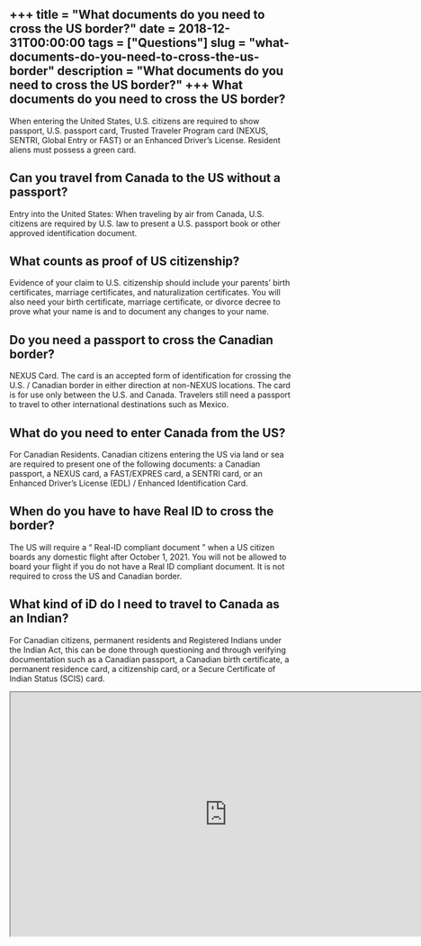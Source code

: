+++
title = "What documents do you need to cross the US border?"
date = 2018-12-31T00:00:00
tags = ["Questions"]
slug = "what-documents-do-you-need-to-cross-the-us-border"
description = "What documents do you need to cross the US border?"
+++
What documents do you need to cross the US border?
--------------------------------------------------

When entering the United States, U.S. citizens are required to show passport, U.S. passport card, Trusted Traveler Program card (NEXUS, SENTRI, Global Entry or FAST) or an Enhanced Driver’s License. Resident aliens must possess a green card.

Can you travel from Canada to the US without a passport?
--------------------------------------------------------

Entry into the United States: When traveling by air from Canada, U.S. citizens are required by U.S. law to present a U.S. passport book or other approved identification document.

What counts as proof of US citizenship?
---------------------------------------

Evidence of your claim to U.S. citizenship should include your parents’ birth certificates, marriage certificates, and naturalization certificates. You will also need your birth certificate, marriage certificate, or divorce decree to prove what your name is and to document any changes to your name.

Do you need a passport to cross the Canadian border?
----------------------------------------------------

NEXUS Card. The card is an accepted form of identification for crossing the U.S. / Canadian border in either direction at non-NEXUS locations. The card is for use only between the U.S. and Canada. Travelers still need a passport to travel to other international destinations such as Mexico.

What do you need to enter Canada from the US?
---------------------------------------------

For Canadian Residents. Canadian citizens entering the US via land or sea are required to present one of the following documents: a Canadian passport, a NEXUS card, a FAST/EXPRES card, a SENTRI card, or an Enhanced Driver’s License (EDL) / Enhanced Identification Card.

When do you have to have Real ID to cross the border?
-----------------------------------------------------

The US will require a “ Real-ID compliant document ” when a US citizen boards any domestic flight after October 1, 2021. You will not be allowed to board your flight if you do not have a Real ID compliant document. It is not required to cross the US and Canadian border.

What kind of iD do I need to travel to Canada as an Indian?
-----------------------------------------------------------

For Canadian citizens, permanent residents and Registered Indians under the Indian Act, this can be done through questioning and through verifying documentation such as a Canadian passport, a Canadian birth certificate, a permanent residence card, a citizenship card, or a Secure Certificate of Indian Status (SCIS) card.

<iframe allow="accelerometer; autoplay; clipboard-write; encrypted-media; gyroscope; picture-in-picture" allowfullscreen="" class="__youtube_prefs__  epyt-is-override  no-lazyload" data-no-lazy="1" data-origheight="433" data-origwidth="770" data-skipgform_ajax_framebjll="" height="433" id="_ytid_24297" loading="lazy" src="https://www.youtube.com/embed/fgFFXByAwDQ?enablejsapi=1&autoplay=0&cc_load_policy=0&cc_lang_pref=&iv_load_policy=1&loop=0&modestbranding=0&rel=1&fs=1&playsinline=0&autohide=2&theme=dark&color=red&controls=1&" title="YouTube player" width="770"></iframe>